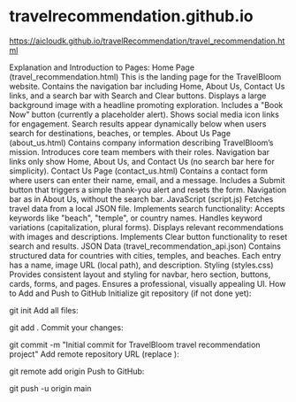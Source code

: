 # travelrecommendation.github.io
https://aicloudk.github.io/travelRecommendation/travel_recommendation.html


Explanation and Introduction to Pages:
Home Page (travel_recommendation.html)
This is the landing page for the TravelBloom website.
Contains the navigation bar including Home, About Us, Contact Us links, and a search bar with Search and Clear buttons.
Displays a large background image with a headline promoting exploration.
Includes a "Book Now" button (currently a placeholder alert).
Shows social media icon links for engagement.
Search results appear dynamically below when users search for destinations, beaches, or temples.
About Us Page (about_us.html)
Contains company information describing TravelBloom’s mission.
Introduces core team members with their roles.
Navigation bar links only show Home, About Us, and Contact Us (no search bar here for simplicity).
Contact Us Page (contact_us.html)
Contains a contact form where users can enter their name, email, and a message.
Includes a Submit button that triggers a simple thank-you alert and resets the form.
Navigation bar as in About Us, without the search bar.
JavaScript (script.js)
Fetches travel data from a local JSON file.
Implements search functionality:
Accepts keywords like "beach", "temple", or country names.
Handles keyword variations (capitalization, plural forms).
Displays relevant recommendations with images and descriptions.
Implements Clear button functionality to reset search and results.
JSON Data (travel_recommendation_api.json)
Contains structured data for countries with cities, temples, and beaches.
Each entry has a name, image URL (local path), and description.
Styling (styles.css)
Provides consistent layout and styling for navbar, hero section, buttons, cards, forms, and pages.
Ensures a professional, visually appealing UI.
How to Add and Push to GitHub
Initialize git repository (if not done yet):

git init
Add all files:

git add .
Commit your changes:

git commit -m "Initial commit for TravelBloom travel recommendation project"
Add remote repository URL (replace <your-repo-url>):

git remote add origin <your-repo-url>
Push to GitHub:

git push -u origin main
